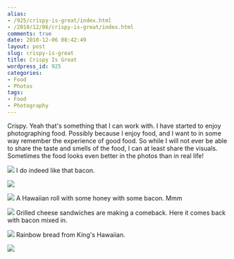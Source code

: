 ```yaml
---
alias:
- /925/crispy-is-great/index.html
- /2010/12/06/crispy-is-great/index.html
comments: true
date: 2010-12-06 08:42:49
layout: post
slug: crispy-is-great
title: Crispy Is Great
wordpress_id: 925
categories:
- Food
- Photos
tags:
- Food
- Photography
---
```


Crispy. Yeah that's something that I can work with. I have started to enjoy photographing food. Possibly because I enjoy food, and I want to in some way remember the experience of good food. So while I will not ever be able to share the taste and smells of the food, I can at least share the visuals. Sometimes the food looks even better in the photos than in real life!

[![](http://farm6.static.flickr.com/5242/5233215293_74aef6d90d.jpg)](http://farm6.static.flickr.com/5242/5233215293_74aef6d90d_b.jpg)
I do indeed like that bacon.

[![](http://farm6.static.flickr.com/5087/5233215271_c828aafc0a.jpg)](http://farm6.static.flickr.com/5087/5233215271_c828aafc0a_b.jpg)

[![](http://farm6.static.flickr.com/5130/5233215229_1e6a4a846a.jpg)](http://farm6.static.flickr.com/5130/5233215229_1e6a4a846a_b.jpg)
A Hawaiian roll with some honey with some bacon. Mmm

[![](http://farm6.static.flickr.com/5168/5233215201_f29a04c5e1.jpg)](http://farm6.static.flickr.com/5168/5233215201_f29a04c5e1_b.jpg)
Grilled cheese sandwiches are making a comeback. Here it comes back with bacon mixed in.

[![](http://farm6.static.flickr.com/5290/5233806926_37a292a218.jpg)](http://farm6.static.flickr.com/5290/5233806926_37a292a218_b.jpg)
Rainbow bread from King's Hawaiian.

[![](http://farm6.static.flickr.com/5205/5233215155_7bcb4a4e5e.jpg)](http://farm6.static.flickr.com/5205/5233215155_7bcb4a4e5e_b.jpg)
